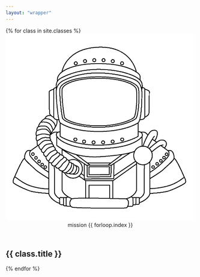 ```yaml
---
layout: "wrapper"
---
```

<article id="Channel">
        <section class="calendar">
        {% for class in site.classes %}
        <div class="mission">
                <a class="mission-class_link" href="{{ class.url }}"></a>
                <div class="mission-image">
                        <img src="/img/light_sculpture/syllabus/icon-intro.png">
                </div>
                <div class="mission-text">
                        <header>
                                <span>mission {{ forloop.index }}</span>
                                <!-- <date>06/23</date> -->
                        </header>
                        <h2>{{ class.title }}</h2>
                </div>
        </div>
        {% endfor %}
</article>